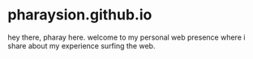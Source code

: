 # pharaysion.github.io
hey there, pharay here. welcome to my personal web presence where i share about my experience surfing the web.
